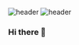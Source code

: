 ![header](https://capsule-render.vercel.app/api?text=JHLeeeMe&type=soft&color=gradient&animation=fadeIn)
![header](https://capsule-render.vercel.app/api?text=JHLeeeMe&type=soft&color=gradient&animation=twinkling)

### Hi there 👋

